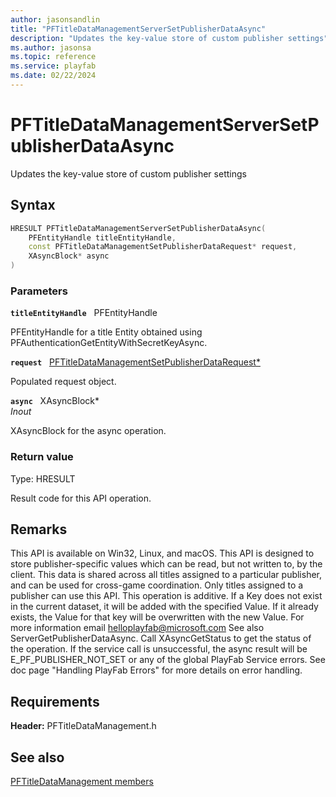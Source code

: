 ```yaml
---
author: jasonsandlin
title: "PFTitleDataManagementServerSetPublisherDataAsync"
description: "Updates the key-value store of custom publisher settings"
ms.author: jasonsa
ms.topic: reference
ms.service: playfab
ms.date: 02/22/2024
---
```


# PFTitleDataManagementServerSetPublisherDataAsync  

Updates the key-value store of custom publisher settings  

## Syntax  
  
```cpp
HRESULT PFTitleDataManagementServerSetPublisherDataAsync(  
    PFEntityHandle titleEntityHandle,  
    const PFTitleDataManagementSetPublisherDataRequest* request,  
    XAsyncBlock* async  
)  
```  
  
### Parameters  
  
**`titleEntityHandle`** &nbsp; PFEntityHandle  
  
PFEntityHandle for a title Entity obtained using PFAuthenticationGetEntityWithSecretKeyAsync.  
  
**`request`** &nbsp; [PFTitleDataManagementSetPublisherDataRequest*](../../pftitledatamanagementtypes/structs/pftitledatamanagementsetpublisherdatarequest.md)  
  
Populated request object.  
  
**`async`** &nbsp; XAsyncBlock*  
*_Inout_*  
  
XAsyncBlock for the async operation.  
  
  
### Return value
Type: HRESULT
  
Result code for this API operation.
  
## Remarks  
  
This API is available on Win32, Linux, and macOS. This API is designed to store publisher-specific values which can be read, but not written to, by the client. This data is shared across all titles assigned to a particular publisher, and can be used for cross-game coordination. Only titles assigned to a publisher can use this API. This operation is additive. If a Key does not exist in the current dataset, it will be added with the specified Value. If it already exists, the Value for that key will be overwritten with the new Value. For more information email helloplayfab@microsoft.com See also ServerGetPublisherDataAsync. Call XAsyncGetStatus to get the status of the operation. If the service call is unsuccessful, the async result will be E_PF_PUBLISHER_NOT_SET or any of the global PlayFab Service errors. See doc page "Handling PlayFab Errors" for more details on error handling.
  
## Requirements  
  
**Header:** PFTitleDataManagement.h
  
## See also  
[PFTitleDataManagement members](../pftitledatamanagement_members.md)  

  
  

